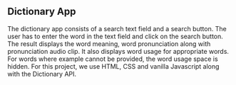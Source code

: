 ## Dictionary App
The dictionary app consists of a search text field and a search button. The user has to enter the word in the text field and click on the search button. The result displays the word meaning, word pronunciation along with pronunciation audio clip. It also displays word usage for appropriate words. For words where example cannot be provided, the word usage space is hidden. For this project, we use HTML, CSS and vanilla Javascript along with the Dictionary API.
